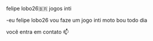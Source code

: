 felipe lobo26🇧🇷
jogos inti

-eu felipe lobo26 vou faze um jogo inti moto bou
todo dia



você entra em contato 📫

